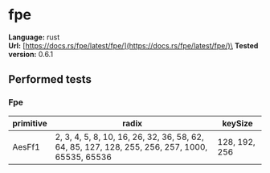 # fpe

**Language:**
rust\
**Url:**
[https://docs.rs/fpe/latest/fpe/](https://docs.rs/fpe/latest/fpe/)\
**Tested version:**
0.6.1

## Performed tests

### Fpe

| primitive | radix | keySize |
| --- | --- | --- |
| AesFf1 | 2, 3, 4, 5, 8, 10, 16, 26, 32, 36, 58, 62, 64, 85, 127, 128, 255, 256, 257, 1000, 65535, 65536 | 128, 192, 256 |
